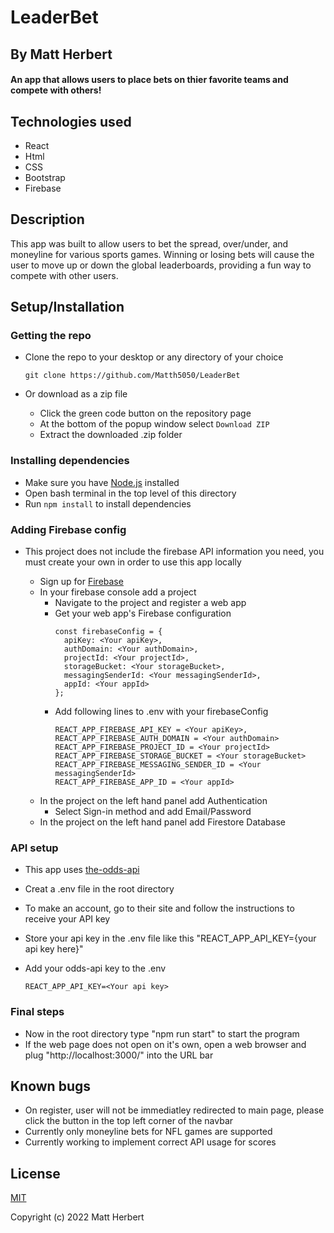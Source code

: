 # LeaderBet

## By Matt Herbert

#### An app that allows users to place bets on thier favorite teams and compete with others!

## Technologies used

* React
* Html
* CSS
* Bootstrap
* Firebase

## Description

 This app was built to allow users to bet the spread, over/under, and moneyline for various sports games. Winning or losing bets will cause the user to move up or down the global leaderboards, providing a fun way to compete with other users.  

## Setup/Installation

### Getting the repo

- Clone the repo to your desktop or any directory of your choice

    ```
    git clone https://github.com/Matth5050/LeaderBet
    ```
- Or download as a zip file
  - Click the green code button on the repository page
  - At the bottom of the popup window select `Download ZIP`
  - Extract the downloaded .zip folder

### Installing dependencies

- Make sure you have [Node.js](https://nodejs.org/en/download/) installed
- Open bash terminal in the top level of this directory
- Run `npm install` to install dependencies

### Adding Firebase config

- This project does not include the firebase API information you need, you must create your own in order to use this app locally

  - Sign up for [Firebase](https://firebase.google.com/)
  - In your firebase console add a project
    - Navigate to the project and register a web app
    - Get your web app's Firebase configuration
      ```
      const firebaseConfig = {
        apiKey: <Your apiKey>,
        authDomain: <Your authDomain>,
        projectId: <Your projectId>,
        storageBucket: <Your storageBucket>,
        messagingSenderId: <Your messagingSenderId>,
        appId: <Your appId>
      };
      ```
    - Add following lines to .env with your firebaseConfig
      ```
      REACT_APP_FIREBASE_API_KEY = <Your apiKey>,
      REACT_APP_FIREBASE_AUTH_DOMAIN = <Your authDomain>
      REACT_APP_FIREBASE_PROJECT_ID = <Your projectId>
      REACT_APP_FIREBASE_STORAGE_BUCKET = <Your storageBucket>
      REACT_APP_FIREBASE_MESSAGING_SENDER_ID = <Your messagingSenderId>
      REACT_APP_FIREBASE_APP_ID = <Your appId>
      ```
  - In the project on the left hand panel add Authentication
    - Select Sign-in method and add Email/Password
  - In the project on the left hand panel add Firestore Database

### API setup
* This app uses [the-odds-api](https://the-odds-api.com/)
* Creat a .env file in the root directory
* To make an account, go to their site and follow the instructions to receive your API key
* Store your api key in the .env file like this "REACT_APP_API_KEY={your api key here}"
* Add your odds-api key to the .env

    ```
    REACT_APP_API_KEY=<Your api key>
    ```

### Final steps
* Now in the root directory type "npm run start" to start the program
* If the web page does not open on it's own, open a web browser and plug "http://localhost:3000/" into the URL bar

## Known bugs

* On register, user will not be immediatley redirected to main page, please click the button in the top left corner of the navbar
* Currently only moneyline bets for NFL games are supported
* Currently working to implement correct API usage for scores

## License

[MIT](LICENSE)

Copyright (c) 2022 Matt Herbert